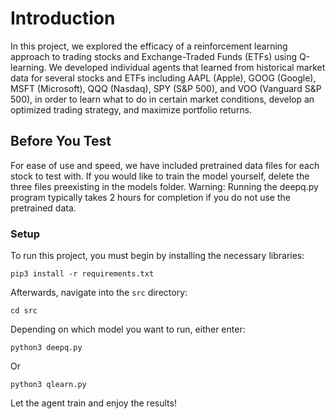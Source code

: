 # Introduction 
In this project, we explored the efficacy of a reinforcement learning approach to 
trading stocks and Exchange-Traded Funds (ETFs) using Q-learning. We developed individual 
agents that learned from historical market data for several stocks and ETFs including 
AAPL (Apple), GOOG (Google), MSFT (Microsoft), QQQ (Nasdaq), SPY (S&P 500), and 
VOO (Vanguard S&P 500), in order to learn what to do in certain market conditions, 
develop an optimized trading strategy, and maximize portfolio returns. 

## Before You Test
For ease of use and speed, we have included pretrained data files for each stock to test with.
If you would like to train the model yourself, delete the three files preexisting in the models folder.
Warning: Running the deepq.py program typically takes 2 hours for completion if you do not
use the pretrained data.

### Setup 
To run this project, you must begin by installing the necessary libraries:
```
pip3 install -r requirements.txt
```

Afterwards, navigate into the `src` directory:
```
cd src
```

Depending on which model you want to run, either enter:
```
python3 deepq.py
```

Or 
```
python3 qlearn.py
```

Let the agent train and enjoy the results!